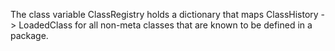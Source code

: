 The class variable ClassRegistry holds a dictionary that maps ClassHistory -> LoadedClass for all non-meta classes that are known to be defined in a package.